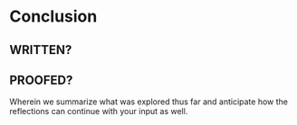 # Conclusion

## WRITTEN?
## PROOFED?

Wherein we summarize what was explored thus far and anticipate how the reflections can continue with your input as well. 